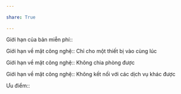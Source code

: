 ---  
share: True  
---  
Giới hạn của bản miễn phí::   
Giới hạn về mặt công nghệ:: Chỉ cho một thiết bị vào cùng lúc  
Giới hạn về mặt công nghệ:: Không chia phòng được  
Giới hạn về mặt công nghệ:: Không kết nối với các dịch vụ khác được  
Ưu điểm::  
